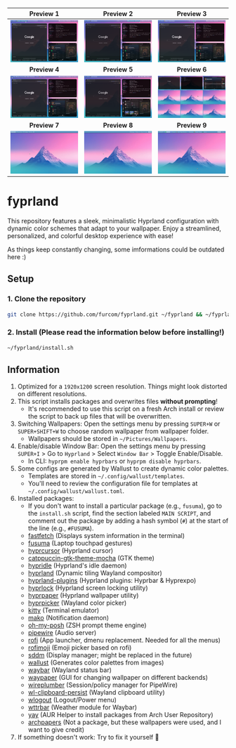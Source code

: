**Preview 1**  |  **Preview 2**  |  **Preview 3**
:-: | :-: | :-:
![Preview 1](https://github.com/furcom/fyprland/blob/main/preview_1.png?raw=true)  |  ![Preview 2](https://github.com/furcom/fyprland/blob/main/preview_2.png?raw=true)  |  ![Preview 3](https://github.com/furcom/fyprland/blob/main/preview_3.png?raw=true)
**Preview 4**  |  **Preview 5**  |  **Preview 6**
![Preview 4](https://github.com/furcom/fyprland/blob/main/preview_4.png?raw=true)  |  ![Preview 5](https://github.com/furcom/fyprland/blob/main/preview_5.png?raw=true)  |  ![Preview 6](https://github.com/furcom/fyprland/blob/main/preview_6.png?raw=true)
**Preview 7**  |  **Preview 8**  |  **Preview 9**
![Preview 7](https://github.com/furcom/fyprland/blob/main/preview_7.png?raw=true)  |  ![Preview 8](https://github.com/furcom/fyprland/blob/main/preview_8.png?raw=true)  |  ![Preview 8](https://github.com/furcom/fyprland/blob/main/preview_9.png?raw=true)

# fyprland
This repository features a sleek, minimalistic Hyprland configuration with dynamic color schemes that adapt to your wallpaper. Enjoy a streamlined, personalized, and colorful desktop experience with ease!  
  
As things keep constantly changing, some imformations could be outdated here :)

## Setup

### 1. Clone the repository
```bash
git clone https://github.com/furcom/fyprland.git ~/fyprland && ~/fyprland/install.sh
```

### 2. Install (Please read the information below before installing!)
```bash
~/fyprland/install.sh
```

## Information
1. Optimized for a `1920x1200` screen resolution. Things might look distorted on different resolutions.
2. This script installs packages and overwrites files **without prompting**!
    - It's recommended to use this script on a fresh Arch install or review the script to back up files that will be overwritten.
3. Switching Wallpapers: Open the settings menu by pressing `SUPER+W` or `SUPER+SHIFT+W` to choose random wallpaper from wallpaper folder.
    - Wallpapers should be stored in `~/Pictures/Wallpapers`.
4. Enable/disable Window Bar: Open the settings menu by pressing `SUPER+I` > Go to `Hyprland` > Select `Window Bar` > Toggle Enable/Disable.
    - In CLI: `hyprpm enable hyprbars` or `hyprpm disable hyprbars`.
5. Some configs are generated by Wallust to create dynamic color palettes.
    - Templates are stored in `~/.config/wallust/templates`.
    - You'll need to review the configuration file for templates at `~/.config/wallust/wallust.toml`.
6. Installed packages:
    - If you don't want to install a particular package (e.g., `fusuma`), go to the `install.sh` script, find the section labeled `MAIN SCRIPT`, and comment out the package by adding a hash symbol (`#`) at the start of the line (e.g., `#FUSUMA`).
    - [fastfetch](https://github.com/fastfetch-cli/fastfetch) (Displays system information in the terminal)
    - [fusuma](https://github.com/iberianpig/fusuma) (Laptop touchpad gestures)
    - [hyprcursor](https://github.com/hyprwm/hyprcursor) (Hyprland cursor)
    - [catppuccin-gtk-theme-mocha](https://github.com/catppuccin/gtk) (GTK theme)
    - [hypridle](https://github.com/hyprwm/hypridle) (Hyprland's idle daemon)
    - [hyprland](https://github.com/hyprwm/Hyprland) (Dynamic tiling Wayland compositor)
    - [hyprland-plugins](https://github.com/hyprwm/hyprland-plugins) (Hyprland plugins: Hyprbar & Hyprexpo)
    - [hyprlock](https://github.com/hyprwm/hyprlock) (Hyprland screen locking utility)
    - [hyprpaper](https://github.com/hyprwm/hyprpaper) (Hyprland wallpaper utility)
    - [hyprpicker](https://github.com/hyprwm/hyprpicker) (Wayland color picker)
    - [kitty](https://github.com/kovidgoyal/kitty) (Terminal emulator)
    - [mako](https://github.com/emersion/mako) (Notification daemon)
    - [oh-my-posh](https://github.com/JanDeDobbeleer/oh-my-posh) (ZSH prompt theme engine)
    - [pipewire](https://github.com/PipeWire/pipewire) (Audio server)
    - [rofi](https://github.com/davatorium/rofi) (App launcher, dmenu replacement. Needed for all the menus)
    - [rofimoji](https://github.com/fdw/rofimoji) (Emoji picker based on rofi)
    - [sddm](https://github.com/sddm/sddm) (Display manager; might be replaced in the future)
    - [wallust](https://codeberg.org/explosion-mental/wallust/) (Generates color palettes from images)
    - [waybar](https://github.com/Alexays/Waybar) (Wayland status bar)
    - [waypaper](https://github.com/anufrievroman/waypaper) (GUI for changing wallpaper on different backends)
    - [wireplumber](https://github.com/PipeWire/wireplumber) (Session/policy manager for PipeWire)
    - [wl-clipboard-persist](https://github.com/Linus789/wl-clip-persist) (Wayland clipboard utility)
    - [wlogout](https://github.com/ArtsyMacaw/wlogout) (Logout/Power menu)
    - [wttrbar](https://github.com/bjesus/wttrbar) (Weather module for Waybar)
    - [yay](https://github.com/Jguer/yay) (AUR Helper to install packages from Arch User Repository)
    - [archpapers](https://github.com/connorslade/ArchPapers?tab=readme-ov-file) (Not a package, but these wallpapers were used, and I want to give credit)
7. If something doesn't work: Try to fix it yourself 🫶
